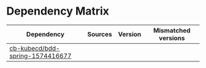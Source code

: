 # Dependency Matrix

Dependency | Sources | Version | Mismatched versions
---------- | ------- | ------- | -------------------
[cb-kubecd/bdd-spring-1574416677](https://github.com/cb-kubecd/bdd-spring-1574416677.git) |  | []() | 
